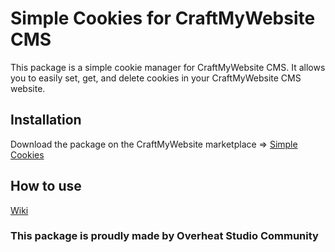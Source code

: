 # Simple Cookies for CraftMyWebsite CMS

This package is a simple cookie manager for CraftMyWebsite CMS. It allows you to easily set, get, and delete cookies in
your CraftMyWebsite CMS website.

## Installation

Download the package on the CraftMyWebsite
marketplace => [Simple Cookies](https://craftmywebsite.fr/marketplace/details/simplecookies)

## How to use

[Wiki](https://github.com/Overheat-Studio-Community/cmw-package-simple-cookies/wiki/how-to-use)

### This package is proudly made by Overheat Studio Community
